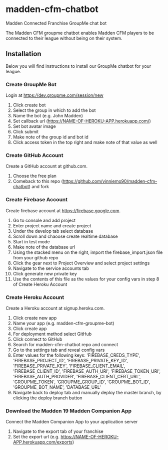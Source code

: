 # madden-cfm-chatbot
Madden Connected Franchise GroupMe chat bot

The Madden CFM groupme chatbot enables Madden CFM players to be connected to their league without being on their system.

## Installation
Below you will find instructions to install our GroupMe chatbot for your league.

### Create GroupMe Bot
Login at https://dev.groupme.com/session/new
1. Click create bot
2. Select the group in which to add the bot
3. Name the bot (e.g. John Madden)
4. Set callback url (https://NAME-OF-HEROKU-APP.herokuapp.com/)
5. Set bot avatar image
6. Click submit
7. Make note of the group id and bot id
8. Click access token in the top right and make note of that value as well

### Create GitHub Account
Create a GitHub account at github.com.
1. Choose the free plan
2. Comeback to this repo (https://github.com/vinniemo90/madden-cfm-chatbot) and fork

### Create Firebase Account
Create firebase account at https://firebase.google.com.
1. Go to console and add project
2. Enter project name and create project
3. Under the develop tab select database
4. Scroll down and chaoose create realtime database
5. Start in test mode
6. Make note of the database url
7. Using the stacked menu on the right, import the firebase_import.json file from your github repo
8. Click the gear next to Project Overview and select project settings
9. Navigate to the service accounts tab
10. Click generate new private key
11. Use the contents of this file as the values for your config vars in step 8 of Create Heroku Account

### Create Heroku Account
Create a Heroku account at signup.heroku.com. 
1. Click create new app
2. Name your app (e.g. madden-cfm-groupme-bot)
3. Click create app
4. For deployment method select GitHub
5. Click connect to GitHub
6. Search for madden-cfm-chatbot repo and connect
7. Go to the settings tab and reveal config vars
8. Enter values for the following keys: 'FIREBASE_CREDS_TYPE', 'FIREBASE_PROJECT_ID', 'FIREBASE_PRIVATE_KEY_ID', 'FIREBASE_PRIVATE_KEY', 'FIREBASE_CLIENT_EMAIL', 'FIREBASE_CLIENT_ID', 'FIREBASE_AUTH_URI', 'FIREBASE_TOKEN_URI', 'FIREBASE_AUTH_PROVIDER', 'FIREBASE_CLIENT_CERT_URL', 'GROUPME_TOKEN', 'GROUPME_GROUP_ID', 'GROUPME_BOT_ID', 'GROUPME_BOT_NAME', 'DATABASE_URL'
9. Navigate back to deploy tab and manually deploy the master branch, by clicking the deploy branch button

### Download the Madden 19 Madden Companion App
Connect the Madden Companion App to your application server
1. Navigate to the export tab of your franchise
2. Set the export url (e.g. https://NAME-OF-HEROKU-APP.herokuapp.com/exports)
